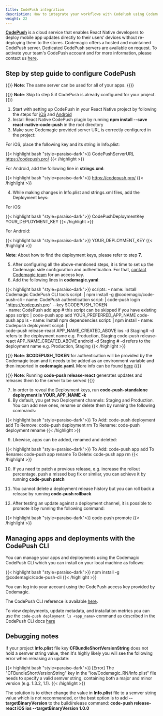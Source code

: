 ```yaml
---
title: CodePush integration
description: How to integrate your workflows with CodePush using Codemagic
weight: 22
---
```


[**CodePush**](https://github.com/microsoft/code-push) is a cloud service that enables React Native developers to deploy mobile app updates directly to their users’ devices without re-deploying them to the stores. 
Codemagic offers a hosted and maintained CodePush server. Dedicated CodePush servers are available on request. To activate your team's CodePush account and for more information, please contact us [here](https://codemagic.io/pricing/#enterprise).

## Step by step guide to configure CodePush

{{<notebox>}}
**Note**: The same server can be used for all of your apps. 
{{</notebox>}}

{{<notebox>}}
**Note**: Skip to step 5 if CodePush is already configured for your project.
{{</notebox>}}

1. Start with setting up CodePush in your React Native project by following the steps for [iOS](https://github.com/microsoft/react-native-code-push/blob/master/docs/setup-ios.md) and [Android](https://github.com/microsoft/react-native-code-push/blob/master/docs/setup-android.md)
2. Install React Native CodePush plugin by running **npm install --save react-native-code-push** in the root directory
3. Make sure Codemagic provided server URL is correctly configured in the project:

For iOS, place the following key and its string in Info.plist:

{{< highlight bash "style=paraiso-dark">}}
<key>CodePushServerURL</key>
<string>https://codepush.pro/</string>
{{< /highlight >}}

For Android, add the following line in **strings.xml**:

{{< highlight bash "style=paraiso-dark">}}
 <string moduleConfig="true" name="CodePushServerUrl">https://codepush.pro/</string>
{{< /highlight >}}

4. While making changes in Info.plist and strings.xml files, add the Deployment keys:

For iOS:

{{< highlight bash "style=paraiso-dark">}}
<key>CodePushDeploymentKey</key>
<string>YOUR_DEPLOYMENT_KEY</string>
{{< /highlight >}}

For Android:

{{< highlight bash "style=paraiso-dark">}}
<string moduleConfig="true" name="CodePushDeploymentKey">YOUR_DEPLOYMENT_KEY</string>
{{< /highlight >}}

**Note**: About how to find the deployment keys, please refer to step **7**.

5. After configuring all the above-mentioned steps, it is time to set up the Codemagic side configuration and authentication. For that, [contact Codemagic team](https://codemagic.io/pricing/#enterprise) for an access key.
6. Add the following lines in **codemagic.yaml**:

{{< highlight bash "style=paraiso-dark">}}
scripts:
    - name: Install Codemagic CodePush CLI tools
      script: |
          npm install -g @codemagic/code-push-cli
    - name: CodePush authentication
      script: |
          code-push login "https://codepush.pro" --key $CODEPUSH_TOKEN       
    - name: CodePush add app # this script can be skipped if you have existing apps
      script: |
          code-push app add YOUR_PREFERRED_APP_NAME
          code-push app ls
    - name: Install npm dependencies
      script: |
        npm install
    - name: Codepush deployment
      script: |         
           code-push release-react APP_NAME_CREATED_ABOVE ios -d Staging# -d refers to the deployment name e.g. Production, Staging
           code-push release-react APP_NAME_CREATED_ABOVE android -d Staging # -d refers to the deployment name e.g. Production, Staging
{{< /highlight >}}

{{<notebox>}}
**Note**: **$CODEPUSH_TOKEN** for authentication will be provided by the Codemagic team and it needs to be added as an environment variable and then imported in **codemagic.yaml**. More info can be found [here](https://docs.codemagic.io/yaml-basic-configuration/configuring-environment-variables/)
{{</notebox>}}

{{<notebox>}}
**Note**: Running **code-push release-react** generates updates and releases them to the server to be served 
{{</notebox>}}


7. In order to reveal the Deployment keys, run **code-push-standalone deployment ls YOUR_APP_NAME -k**
8. By default, you get two Deployment channels: Staging and Production. You can add new ones, rename or delete them by running the following commands:

{{< highlight bash "style=paraiso-dark">}}
To Add: code-push deployment add <appName> <deploymentName>
To Remove: code-push deployment rm <appName> <deploymentName>
To Rename: code-push deployment rename <appName> <deploymentName> <newDeploymentName>
{{< /highlight >}}

9. Likewise, apps can be added, renamed and deleted:

{{< highlight bash "style=paraiso-dark">}}
To Add: code-push app add <appName>
To Rename: code-push app rename <appName> <newAppName>
To Delete: code-push app rm <appName>
{{< /highlight >}}

10. If you need to patch a previous release, e.g. increase the rollout percentage, push a missed bug fix or similar, you can achieve it by running **code-push patch <appName> <deploymentName>**

11. You cannot delete a deployment release history but you can roll back a release by running **code-push rollback <appName> <deploymentName>**
    
12. After testing an update against a deployment channel, it is possible to promote it by running the following command:

{{< highlight bash "style=paraiso-dark">}}
code-push promote <appName> <sourceDeploymentName> <destDeploymentName>
{{< /highlight >}}

## Managing apps and deployments with the CodePush CLI

You can manage your apps and deployments using the Codemagic CodePush CLI which you can install on your local machine as follows:

{{< highlight bash "style=paraiso-dark">}}
   npm install -g @codemagic/code-push-cli
{{< /highlight >}}

You can log into your account using the CodePush access key provided by Codemagic.

The CodePush CLI reference is available [here](https://github.com/codemagic-ci-cd/code-push-pro). 

To view deployments, update metadata, and installation metrics you can use the `code-push deployment ls <app_name>` command as described in the CodePush CLI docs [here](https://github.com/codemagic-ci-cd/code-push-pro?tab=readme-ov-file#deployment-management)


## Debugging notes

If your project **Info.plist** file key **CFBundleShortVersionString** does not hold a semver string value, then it's highly likely you will see the following error when releasing an update:

{{< highlight bash "style=paraiso-dark">}}
[Error]  The "CFBundleShortVersionString" key in the "ios/Codemagic_RN/Info.plist" file needs to specify a valid semver string, containing both a major and minor version (e.g. 1.3.2, 1.1).
{{< /highlight >}}

The solution is to either change the value in **Info.plist** file to a semver string value which is not recommended, or the best option is to add **--targetBinaryVersion**  to the build/release command: **code-push release-react iOS ios --targetBinaryVersion 1.0.0**
